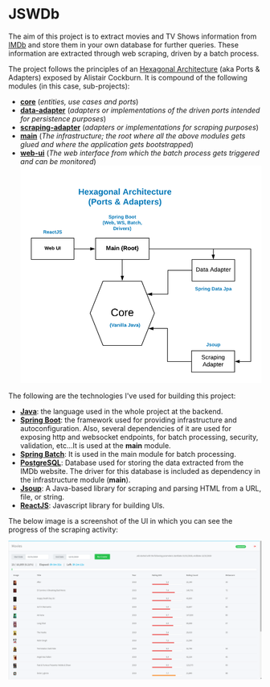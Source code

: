 # JSWDb

The aim of this project is to extract movies and TV Shows information from [IMDb](www.imdb.com) and store them in your own database for further queries. These information are extracted through web scraping, driven by a batch process.

The project follows the principles of an [Hexagonal Architecture](https://alistair.cockburn.us/hexagonal-architecture/) (aka Ports & Adapters) exposed by Alistair Cockburn. It is compound of the following modules (in this case, sub-projects):

* [**core**](https://github.com/jersonsw/jswdb/tree/master/core) (_entities, use cases and ports_)
* [**data-adapter**](https://github.com/jersonsw/jswdb/tree/master/data-adapter) (_adapters or implementations of the driven ports intended for persistence purposes_)
* [**scraping-adapter**](https://github.com/jersonsw/jswdb/tree/master/scraping-adapter) (_adapters or implementations for scraping purposes_)
* [**main**](https://github.com/jersonsw/jswdb/tree/master/main) (_The infrastructure; the root where all the above modules gets glued and where the application gets bootstrapped_)
* [**web-ui**](https://github.com/jersonsw/jswdb/tree/master/web-ui) (_The web interface from which the batch process gets triggered and can be monitored_)
![Hexagonal Architecture](https://github.com/jersonsw/jswdb/blob/master/JSWDb.png?raw=true)

The following are the technologies I've used for building this project:

* [**Java**](https://docs.oracle.com/en/java/): the language used in the whole project at the backend.
* [**Spring Boot**](https://spring.io/projects/spring-boot): the framework used for providing infrastructure and autoconfiguration. Also, several dependencies of it are used for exposing http and websocket endpoints, for batch processing, security, validation, etc...It is used at the **main** module.
* [**Spring Batch**](https://spring.io/projects/spring-batch): It is used in the main module for batch processing.
* [**PostgreSQL**](https://www.postgresql.org/): Database used for storing the data extracted from the IMDb website. The driver for this database is included as dependency in the infrastructure module (**main**).
* [**Jsoup**](https://jsoup.org/): A Java-based library for scraping and parsing HTML from a URL, file, or string.
* [**ReactJS**](https://es.reactjs.org/): Javascript library for building UIs.

The below image is a screenshot of the UI in which you can see the progress of the scraping activity:

![Job Execution](https://github.com/jersonsw/jswdb/blob/master/JSWDb%20UI.png?raw=true)
